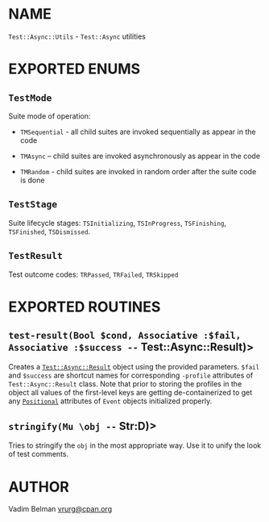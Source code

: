 NAME
====



`Test::Async::Utils` - `Test::Async` utilities

EXPORTED ENUMS
==============

`TestMode`
----------

Suite mode of operation:

  * `TMSequential` - all child suites are invoked sequentially as appear in the code

  * `TMAsync` – child suites are invoked asynchronously as appear in the code

  * `TMRandom` - child suites are invoked in random order after the suite code is done

`TestStage`
-----------

Suite lifecycle stages: `TSInitializing`, `TSInProgress`, `TSFinishing`, `TSFinished`, `TSDismissed`.

`TestResult`
------------

Test outcome codes: `TRPassed`, `TRFailed`, `TRSkipped`

EXPORTED ROUTINES
=================

`test-result(Bool $cond, Associative :$fail, Associative :$success --` Test::Async::Result)>
--------------------------------------------------------------------------------------------

Creates a [`Test::Async::Result`](https://github.com/vrurg/raku-Test-Async/blob/v0.0.4/docs/md/Test/Async/Result.md) object using the provided parameters. `$fail` and `$success` are shortcut names for corresponding `-profile` attributes of `Test::Async::Result` class. Note that prior to storing the profiles in the object all values of the first-level keys are getting de-containerized to get any [`Positional`](https://docs.raku.org/type/Positional) attributes of `Event` objects initialized properly.

`stringify(Mu \obj --` Str:D)>
------------------------------

Tries to stringify the `obj` in the most appropriate way. Use it to unify the look of test comments.

AUTHOR
======

Vadim Belman <vrurg@cpan.org>


